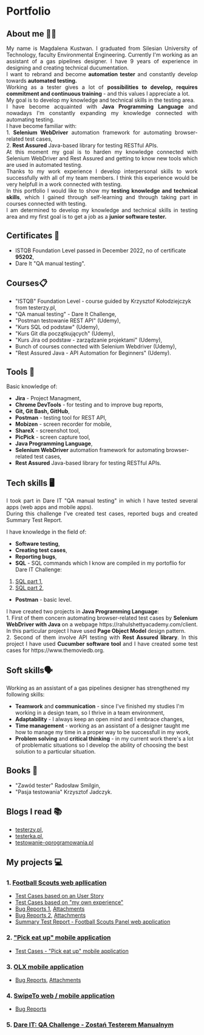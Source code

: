 # Portfolio
## About me 👱‍♀️
<p align="justify">My name is Magdalena Kustwan. I graduated from Silesian University of Technology, faculty Environmental Engineering. Currently I'm working as an assistant of a gas pipelines designer. I have 9 years of experience in designing and creating technical ducumentation.
<br>I want to rebrand and become <strong>automation tester</strong> and constantly develop towards <strong>automated testing.</strong>
<br>Working as a tester gives a lot of <strong>possibilities to develop, requires commitment and continuous training</strong> - and this values I appreciate a lot.
<br>My goal is to develop my knowledge and technical skills in the testing area.
<br>I have become acquainted with <strong>Java Programming Language</strong> and nowadays I'm constantly expanding my knowledge connected with automating testing.
<br>I have become familiar with:
<br>1.<strong> Selenium WebDriver</strong> automation framework for automating browser-related test cases,
<br>2.<strong> Rest Assured</strong> Java-based library for testing RESTful APIs.
<br>At this moment my goal is to harden my knowledge connected with Selenium WebDriver and Rest Assured and getting to know new tools which are used in automated testing.
<br>Thanks to my work experience I develop interpersonal skills to work successfully with all of my team members. I think this experience would be very helpfull in a work connected with testing.
<br>In this portfolio I would like to show my <strong>testing knowledge and technical skills</strong>, which I gained through self-learning and through taking part in courses connected with testing.
<br>I am determined to develop my knowledge and technical skills in testing area and my first goal is to get a job as a <strong>junior software tester.</strong></p> 

## Certificates 📜
* ISTQB Foundation Level passed in December 2022, no of certificate <strong>95202</strong>,
* Dare It "QA manual testing".
## Courses📋
* "ISTQB" Foundation Level - course guided by Krzysztof Kołodziejczyk from testerzy.pl,
* "QA manual testing" - Dare It Challenge,
* "Postman testowanie REST API" (Udemy),
* "Kurs SQL od podstaw" (Udemy),
* "Kurs Git dla początkujących" (Udemy),
* "Kurs Jira od podstaw - zarządzanie projektami" (Udemy),
* Bunch of courses connected with Selenium Webdriver (Udemy),
* "Rest Assured Java - API Automation for Beginners" (Udemy). 
## Tools 🔧
Basic knowledge of:
* <strong>Jira</strong> - Project Managment,
* <strong>Chrome DevTools</strong> - for testing and to improve bug reports,
* <strong>Git, Git Bash, GitHub</strong>,
* <strong>Postman</strong> - testing tool for REST API,
* <strong>Mobizen</strong> - screen recorder for mobile,
* <strong>ShareX</strong> - screenshot tool,
* <strong>PicPick</strong> - screen capture tool,
* <strong>Java Programming Language</strong>,
* <strong>Selenium WebDriver</strong> automation framework for automating browser-related test cases,
* <strong>Rest Assured</strong> Java-based library for testing RESTful APIs.

## Tech skills 🖥
<p align="justify">I took part in Dare IT "QA manual testing" in which I have tested several apps (web apps and mobile apps). 
<br>During this challenge I've created test cases, reported bugs and created Summary Test Report. </p>

I have knowledge in the field of:
* <strong>Software testing</strong>,
* <strong>Creating test cases</strong>,
* <strong>Reporting bugs</strong>,
* <strong>SQL</strong> - SQL commands which I know are compiled in my portoflio for Dare IT Challenge: 
1. [SQL part 1](https://github.com/MagdalenaKustwan/challenge_portfolio_magda#TASK-5),
2. [SQL part 2](https://github.com/MagdalenaKustwan/challenge_portfolio_magda#TASK-6),
* <strong>Postman</strong> - basic level.
  
<p align="justify">I have created two projects in <strong>Java Programming Language</strong>:
<br>1. First of them concern automating browser-related test cases by <strong>Selenium WebDriver with Java </strong>on a webpage https://rahulshettyacademy.com/client. In this particular project I have used <strong>Page Object Model</strong> design pattern.
<br>2. Second of them involve API testing with <strong>Rest Assured library</strong>. In this project I have used <strong>Cucumber software tool</strong> and I have created some test cases for https://www.themoviedb.org. </p>

## Soft skills🗣️
Working as an assistant of a gas pipelines designer has strengthened my following skills:
* <strong>Teamwork</strong> and <strong>communication</strong> - since I've finished my studies I'm working in a design team, so I thrive in a team environment,
* <strong>Adaptability</strong> - I always keep an open mind and I embrace changes,
* <strong>Time management</strong> - working as an assistant of a designer taught me how to manage my time in a proper way to be successfull in my work,
* <strong>Problem solving</strong> and <strong>critical thinking</strong> - in my current work there's a lot of problematic situations so I develop the ability of choosing the best solution to a particular situation.
## Books 📖
* "Zawód tester" Radosław Smilgin,
* "Pasja testowania" Krzysztof Jadczyk.
## Blogs I read 📚
* [testerzy.pl](https://testerzy.pl/),
* [testerka.pl](https://testerka.pl),
* [testowanie-oprogramowania.pl](https://testowanie-oprogramowania.pl/blog/)
## My projects 💻
### 1. [Football Scouts web apllication](https://scouts-test.futbolkolektyw.pl/)
* [Test Cases based on an User Story](https://docs.google.com/spreadsheets/d/1f743nJbJRFVM-6Q-Gs4fvZtBPScJbfGY9Di4mZ2xE7E/edit#gid=0)
* [Test Cases based on "my own experience"](https://docs.google.com/spreadsheets/d/1aTDpsfbxUiWod1yA2tgrxEHNAv--As5-ufsPlr7xjq8/edit#gid=0)
* [Bug Reports 1](https://docs.google.com/document/d/1gtXcMbP4IvgVwKEMl7KNeSZhK4EqXtWq-Teyad3258k/edit), [Attachments](https://drive.google.com/drive/folders/10BkHWJDOZzVEY48z4-tYlQ9Qf-fEI6UK)
* [Bug Reports 2](https://docs.google.com/document/d/1EMviWXsw5gNjMoQ0EOenddn1YJe2aIu99inNrnfEXi4/edit), [Attachments](https://drive.google.com/drive/folders/10BkHWJDOZzVEY48z4-tYlQ9Qf-fEI6UK)
* [Summary Test Report - Football Scouts Panel web application](https://docs.google.com/document/d/1q6kp1qb3HyzGO6dV0wQPLDXBL0uMm8Hc4TcDkIq-LdI/edit)
### 2. ["Pick eat up" mobile application](https://pickeatup.io/)
* [Test Cases - "Pick eat up" mobile application](https://docs.google.com/spreadsheets/d/1dsWG6yD_5FFyJ-oawPs9YfcOgNrBZsVyPuxbAwSVGRA/edit#gid=0)
### 3. [OLX mobile application](https://www.olx.pl/)
* [Bug Reports](https://docs.google.com/document/d/1fztrn_jhq8e8R7ts9O9r_n2RKX-jmP9NwJhYPPnfOUM/edit), [Attachments](https://drive.google.com/drive/folders/1SVZRa6-d23UBrf1ps7SIEeWh2KYp1isr)
### 4. [SwipeTo web / mobile application](https://swipeto.pl)
* [Bug Reports](https://magdatester.atlassian.net/jira/software/projects/CPP/boards/1)
### 5. [Dare IT: QA Challenge - Zostań Testerem Manualnym](https://github.com/MKustwan/challenge_portfolio_magda)
